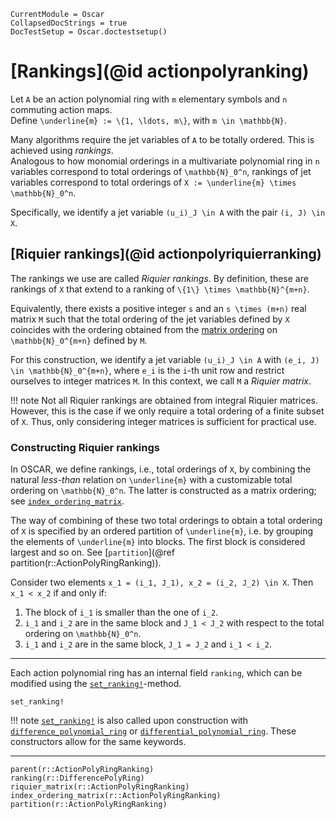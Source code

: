 ```@meta
CurrentModule = Oscar
CollapsedDocStrings = true
DocTestSetup = Oscar.doctestsetup()
```

# [Rankings](@id actionpolyranking)

Let ``A`` be an action polynomial ring with ``m`` elementary symbols and ``n`` commuting action maps.  
Define ``\underline{m} := \{1, \ldots, m\}``, with ``m \in \mathbb{N}``.  

Many algorithms require the jet variables of ``A`` to be totally ordered. This is achieved using *rankings*.  
Analogous to how monomial orderings in a multivariate polynomial ring in ``n`` variables correspond to total
orderings of ``\mathbb{N}_0^n``, rankings of jet variables correspond to total orderings of ``X := \underline{m} \times \mathbb{N}_0^n``.  

Specifically, we identify a jet variable ``(u_i)_J \in A`` with the pair ``(i, J) \in X``.

## [Riquier rankings](@id actionpolyriquierranking)

The rankings we use are called *Riquier rankings*. By definition, these are rankings of ``X`` that extend to a ranking of
``\{1\} \times \mathbb{N}^{m+n}``.  

Equivalently, there exists a positive integer ``s`` and an ``s \times (m+n)`` real matrix ``M`` such that the total ordering
of the jet variables defined by ``X`` coincides with the ordering obtained from the [matrix ordering](@ref "Matrix Orderings")
on ``\mathbb{N}_0^{m+n}`` defined by ``M``.

For this construction, we identify a jet variable ``(u_i)_J \in A`` with ``(e_i, J) \in \mathbb{N}_0^{m+n}``,
where ``e_i`` is the ``i``-th unit row and restrict ourselves to integer matrices ``M``. In this context, we call ``M``
a *Riquier matrix*.

!!! note
    Not all Riquier rankings are obtained from integral Riquier matrices. However, this is the case if we only require a total
    ordering of a finite subset of ``X``. Thus, only considering integer matrices is sufficient for practical use.

### Constructing Riquier rankings

In OSCAR, we define rankings, i.e., total orderings of ``X``, by combining the natural *less-than* relation on ``\underline{m}``
with a customizable total ordering on ``\mathbb{N}_0^n``. The latter is constructed as a matrix ordering; see
[`index_ordering_matrix`](@ref).

The way of combining of these two total orderings to obtain a total ordering of ``X`` is specified by an ordered partition of
``\underline{m}``, i.e. by grouping the elements of ``\underline{m}`` into blocks. The first block is considered largest and so on.
See [`partition`](@ref partition(r::ActionPolyRingRanking)).

Consider two elements ``x_1 = (i_1, J_1), x_2 = (i_2, J_2) \in X``. Then ``x_1 < x_2`` if and only if:
1. The block of ``i_1`` is smaller than the one of ``i_2``.
2. ``i_1`` and ``i_2`` are in the same block and ``J_1 < J_2`` with respect to the total ordering on ``\mathbb{N}_0^n``.
3. ``i_1`` and ``i_2`` are in the same block, ``J_1 = J_2`` and ``i_1 < i_2``.

---

Each action polynomial ring has an internal field `ranking`, which can be modified using the [`set_ranking!`](@ref)-method.

```@docs
set_ranking!
```

!!! note
    [`set_ranking!`](@ref) is also called upon construction with [`difference_polynomial_ring`](@ref) or
    [`differential_polynomial_ring`](@ref). These constructors allow for the same keywords.

---

```@docs
parent(r::ActionPolyRingRanking)
ranking(r::DifferencePolyRing)
riquier_matrix(r::ActionPolyRingRanking)
index_ordering_matrix(r::ActionPolyRingRanking)
partition(r::ActionPolyRingRanking)
```
